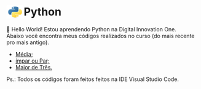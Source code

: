 # <img align="top" alt="Amanda-Python" height="35" width="45" src="https://raw.githubusercontent.com/devicons/devicon/master/icons/python/python-original.svg">Python 

<p>👋 Hello World! Estou aprendendo Python na Digital Innovation One. <br>
 Abaixo você encontra meus códigos realizados no curso (do mais recente pro mais antigo).</p> 
 
<ul>
  <li><a href="https://github.com/amandavsadev/Python/blob/main/Media.py" target="_blank"> Média;</a></li>
  <li><a href="https://github.com/amandavsadev/Python/blob/main/ImparPar.py" target="_blank"> ímpar ou Par;</a></li>
  <li><a href="https://github.com/amandavsadev/Python/blob/main/MaiorTres.py" target"_blank"> Maior de Três.</a></li>
</ul>

<p> Ps.: Todos os códigos foram feitos feitos na IDE Visual Studio Code. </p>
